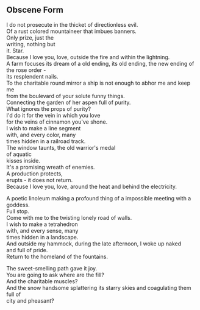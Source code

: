 Obscene Form
------------
I do not prosecute in the thicket of directionless evil.  
Of a rust colored mountaineer that imbues banners.  
Only prize, just the  
writing, nothing but  
it. Star.  
Because I love you, love, outside the fire and within the lightning.  
A farm focuses its dream of a old ending, its old ending, the new ending of the rose order -  
its resplendent nails.  
To the charitable round mirror a ship is not enough to abhor me and keep  
me  
from the boulevard of your solute funny things.  
Connecting the garden of her aspen full of purity.  
What ignores the props of purity?  
I'd do it for the vein in which you love  
for the veins of cinnamon you've shone.  
I wish to make a line segment  
with, and every color, many  
times hidden in a railroad track.  
The window taunts, the old warrior's medal  
of aquatic  
kisses inside.  
It's a promising wreath of enemies.  
A production protects,  
erupts - it does not return.  
Because I love you, love, around the heat and behind the electricity.  
  
A poetic linoleum making a profound thing of a impossible meeting with a goddess.  
Full stop.  
Come with me to the twisting lonely road of walls.  
I wish to make a tetrahedron  
with, and every sense, many  
times hidden in a landscape.  
And outside my hammock, during the late afternoon, I woke up naked  
and full of pride.  
Return to the homeland of the fountains.  
  
The sweet-smelling path gave it joy.  
You are going to ask where are the fill?  
And the charitable muscles?  
And the snow handsome splattering its starry skies and coagulating them full of  
city and pheasant?  
